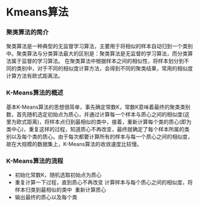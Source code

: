 Kmeans算法
===
### 聚类算法的简介
聚类算法是一种典型的无监督学习算法，主要用于将相似的样本自动归到一个类别中。聚类算法与分类算法最大的区别是：聚类算法是无监督的学习算法，而分类算法属于监督的学习算法。
在聚类算法中根据样本之间的相似性，将样本划分到不同的类别中，对于不同的相似度计算方法，会得到不同的聚类结果，常用的相似度计算方法有欧式距离法。

### K-Means算法的概述
基本K-Means算法的思想很简单，事先确定常数K，常数K意味着最终的聚类类别数，首先随机选定初始点为质心，并通过计算每一个样本与质心之间的相似度(这里为欧式距离)，将样本点归到最相似的类中，接着，重新计算每个类的质心(即为类中心)，重复这样的过程，知道质心不再改变，最终就确定了每个样本所属的类别以及每个类的质心。由于每次都要计算所有的样本与每一个质心之间的相似度，故在大规模的数据集上，K-Means算法的收敛速度比较慢。

### K-Means算法的流程
+ 初始化常数K，随机选取初始点为质心
+ 重复计算一下过程，直到质心不再改变
  计算样本与每个质心之间的相似度，将样本归类到最相似的类中
  重新计算质心
+ 输出最终的质心以及每个类